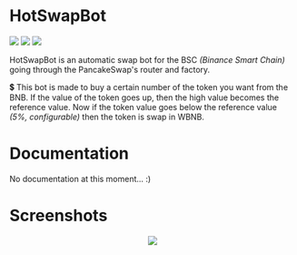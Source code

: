 # HotSwapBot

<img src="https://img.shields.io/travis/com/pi-bouf/Hot-Swap-Bot?style=for-the-badge">
<img src="https://img.shields.io/github/commit-activity/m/Pi-Bouf/Hot-Swap-Bot?style=for-the-badge">
<img src="https://img.shields.io/github/languages/code-size/Pi-Bouf/Hot-Swap-Bot?style=for-the-badge">

HotSwapBot is an automatic swap bot for the BSC _(Binance Smart Chain)_ going through the PancakeSwap's router and factory.

💲 This bot is made to buy a certain number of the token you want from the BNB. If the value of the token goes up, then the high value becomes the
reference value. Now if the token value goes below the reference value _(5%, configurable)_ then the token is swap in WBNB.

# Documentation

No documentation at this moment... :)

# Screenshots

<center><img src="https://i.imgur.com/2vHYGid.png"></center>
